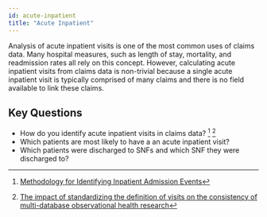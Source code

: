 ```yaml
---
id: acute-inpatient
title: "Acute Inpatient"
---
```

Analysis of acute inpatient visits is one of the most common uses of claims data.  Many hospital measures, such as length of stay, mortality, and readmission rates all rely on this concept.  However, calculating acute inpatient visits from claims data is non-trivial because a single acute inpatient visit is typically comprised of many claims and there is no field available to link these claims.

## Key Questions
- How do you identify acute inpatient visits in claims data? [^1] [^2]
- Which patients are most likely to have a an acute inpatient visit?
- Which patients were discharged to SNFs and which SNF they were discharged to?

[^1]: [Methodology for Identifying Inpatient Admission Events](https://www.medinsight.milliman.com/en/healthcare-analytics/methodology-for-identifying-inpatient-admission-events)
[^2]: [The impact of standardizing the definition of visits on the consistency of multi-database observational health research](https://bmcmedresmethodol.biomedcentral.com/articles/10.1186/s12874-015-0001-6)